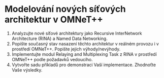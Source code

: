 Modelování nových síťových architektur v OMNeT++
===============

1. Analyzujte nové síťové architektury jako Recursive InterNetwork Architecture (RINA) a Named Data Networking.  
2. Popište současný stav nasazení těchto architektur v reálném provozu i v prostředí OMNeT++. Popište jejich výhody/nevýhody.
3. Implementujte modul Relaying and Multiplexing Task z RINA v prostředí OMNeT++ podle požadavků vedoucího.  
4. Vytvořte sadu příkladů pro demonstraci Vaší implementace. Zhodnoťte Vaše výsledky.
